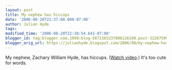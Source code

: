 ```yaml
---
layout: post
title: My nephew has hiccups
date: '2006-08-20T22:37:00.000-07:00'
author: Julian Hyde
tags: 
modified_time: '2006-08-20T22:38:54.641-07:00'
blogger_id: tag:blogger.com,1999:blog-5672165237896126100.post-3226759987974083926
blogger_orig_url: https://julianhyde.blogspot.com/2006/08/my-nephew-has-hiccups.html
---
```


My nephew, Zachary William Hyde, has hiccups. (<a href="http://video.google.com/videoplay?docid=4573003801785735295&amp;hl=en">Watch video</a>.) It's too cute for words.